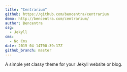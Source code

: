 ```yaml
---
title: "Centrarium"
github: https://github.com/bencentra/centrarium
demo: http://bencentra.com/centrarium/
author: Bencentra
ssg:
  - Jekyll
cms:
  - No Cms
date: 2015-04-14T00:39:17Z
github_branch: master
---
```


A simple yet classy theme for your Jekyll website or blog. 